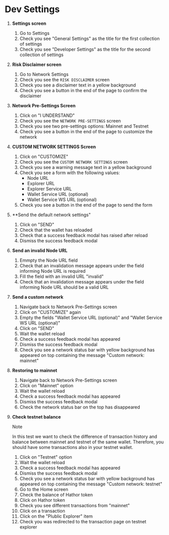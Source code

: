 # Dev Settings

1. **Settings screen**
    1. Go to Settings
    1. Check you see "General Settings" as the title for the first collection of settings
    1. Check you see "Developer Settings" as the title for the second collection of settings

1. **Risk Disclaimer screen**
    1. Go to Network Settings
    1. Check you see the `RISK DISCLAIMER` screen
    1. Check you see a disclaimer text in a yellow background
    1. Check you see a button in the end of the page to confirm the disclaimer

1. **Network Pre-Settings Screen**
    1. Click on "I UNDERSTAND"
    1. Check you see the `NETWORK PRE-SETTINGS` screen
    1. Check you see two pre-settings options: Mainnet and Testnet
    1. Check you see a button in the end of the page to customize the network

1. **CUSTOM NETWORK SETTINGS Screen**
    1. Click on "CUSTOMIZE"
    1. Check you see the `CUSTOM NETWORK SETTINGS` screen
    1. Check you see a warning message text in a yellow background
    1. Check you see a form with the following values:
        - Node URL
        - Explorer URL
        - Explorer Service URL
        - Wallet Service URL (optional)
        - Wallet Service WS URL (optional)
    1. Check you see a button in the end of the page to send the form

1. **Send the default network settings"
    1. Click on "SEND"
    1. Check that the wallet has reloaded
    1. Check that a success feedback modal has raised after reload
    1. Dismiss the success feedback modal

1. **Send an invalid Node URL**
    1. Emmpty the Node URL field
    1. Check that an invalidation message appears under the field informing Node URL is required
    1. Fill the field with an invalid URL "invalid"
    1. Check that an invalidation message appears under the field informing Node URL should be a valid URL

1. **Send a custom network**
    1. Navigate back to Network Pre-Settings screen
    1. Click on "CUSTOMIZE" again
    1. Empty the fields "Wallet Service URL (optional)" and "Wallet Service WS URL (optional)"
    1. Click on "SEND"
    1. Wait the wallet reload
    1. Check a success feedback modal has appeared
    1. Dismiss the success feedback modal
    1. Check you see a network status bar with yellow background has appeared on top containing the message "Custom network: mainnet"

1. **Restoring to mainnet**
    1. Navigate back to Network Pre-Settings screen
    1. Click on "Mainnet" option
    1. Wait the wallet reload
    1. Check a success feedback modal has appeared
    1. Dismiss the success feedback modal
    1. Check the network status bar on the top has disappeared

1. **Check testnet balance**
    >[!NOTE]
    >In this test we want to check the difference of transaction history and balance between mainnet and testnet of the same wallet. Therefore, you should have some transactions also in your testnet wallet.

    1. Click on "Testnet" option
    1. Wait the wallet reload
    1. Check a success feedback modal has appeared
    1. Dismiss the success feedback modal
    1. Check you see a network status bar with yellow background has appeared on top containing the message "Custom network: testnet"
    1. Go to the Home screen
    1. Check the balance of Hathor token
    1. Click on Hathor token
    1. Check you see different transactions from "mainnet"
    1. Click on a transaction
    1. Click on the "Plublic Explorer" item
    1. Check you was redirected to the transaction page on testnet explorer



